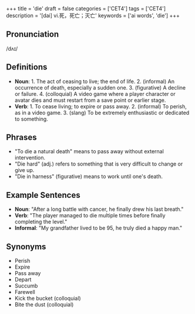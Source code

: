 +++
title = 'die'
draft = false
categories = ['CET4']
tags = ['CET4']
description = '[dai] vi.死，死亡；灭亡'
keywords = ['ai words', 'die']
+++

## Pronunciation
/dʌɪ/

## Definitions
- **Noun**: 1. The act of ceasing to live; the end of life. 2. (informal) An occurrence of death, especially a sudden one. 3. (figurative) A decline or failure. 4. (colloquial) A video game where a player character or avatar dies and must restart from a save point or earlier stage.
- **Verb**: 1. To cease living; to expire or pass away. 2. (informal) To perish, as in a video game. 3. (slang) To be extremely enthusiastic or dedicated to something.

## Phrases
- "To die a natural death" means to pass away without external intervention.
- "Die hard" (adj.) refers to something that is very difficult to change or give up.
- "Die in harness" (figurative) means to work until one's death.

## Example Sentences
- **Noun**: "After a long battle with cancer, he finally drew his last breath."
- **Verb**: "The player managed to die multiple times before finally completing the level."
- **Informal**: "My grandfather lived to be 95, he truly died a happy man."

## Synonyms
- Perish
- Expire
- Pass away
- Depart
- Succumb
- Farewell
- Kick the bucket (colloquial)
- Bite the dust (colloquial)

